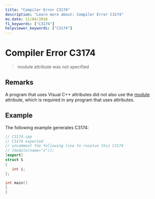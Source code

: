 ```yaml
---
title: "Compiler Error C3174"
description: "Learn more about: Compiler Error C3174"
ms.date: 11/04/2016
f1_keywords: ["C3174"]
helpviewer_keywords: ["C3174"]
---
```

# Compiler Error C3174

> module attribute was not specified

## Remarks

A program that uses Visual C++ attributes did not also use the [module](../../windows/attributes/module-cpp.md) attribute, which is required in any program that uses attributes.

## Example

The following example generates C3174:

```cpp
// C3174.cpp
// C3174 expected
// uncomment the following line to resolve this C3174
// [module(name="x")];
[export]
struct S
{
   int i;
};

int main()
{
}
```
